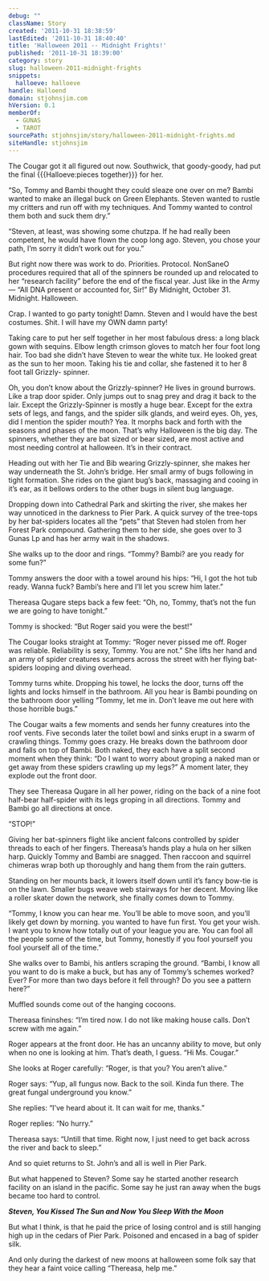 ```yaml
---
debug: ""
className: Story
created: '2011-10-31 18:38:59'
lastEdited: '2011-10-31 18:40:40'
title: 'Halloween 2011 -- Midnight Frights!'
published: '2011-10-31 18:39:00'
category: story
slug: halloween-2011-midnight-frights
snippets:
  halloeve: halloeve
handle: Halloend
domain: stjohnsjim.com
hVersion: 0.1
memberOf:
  - GUNAS
  - TAROT
sourcePath: stjohnsjim/story/halloween-2011-midnight-frights.md
siteHandle: stjohnsjim
---
```

The Cougar got it all figured out now. Southwick, that goody-goody, had put the final {{{Halloeve:pieces together}}} for her.

“So, Tommy and Bambi thought they could sleaze one over on me? Bambi wanted to make an illegal buck on Green Elephants. Steven wanted to rustle my critters and run off with my techniques. And Tommy wanted to control them both and suck them dry.”

“Steven, at least, was showing some chutzpa. If he had really been competent, he would have flown the coop long ago. Steven, you chose your path, I’m sorry it didn’t work out for you.”

But right now there was work to do. Priorities. Protocol. NonSaneO procedures required that all of the spinners be rounded up and relocated to her “research facility” before the end of the fiscal year. Just like in the Army — “All DNA present or accounted for, Sir!” By Midnight, October 31. Midnight. Halloween.

Crap. I wanted to go party tonight! Damn. Steven and I would have the best costumes. Shit. I will have my OWN damn party!

Taking care to put her self together in her most fabulous dress: a long black gown with sequins. Elbow length crimson gloves to match her four foot long hair. Too bad she didn’t have Steven to wear the white tux. He looked great as the sun to her moon. Taking his tie and collar, she fastened it to her 8 foot tall Grizzly- spinner.

Oh, you don’t know about the Grizzly-spinner? He lives in ground burrows. Like a trap door spider. Only jumps out to snag prey and drag it back to the lair. Except the Grizzly-Spinner is mostly a huge bear. Except for the extra sets of legs, and fangs, and the spider silk glands, and weird eyes. Oh, yes, did I mention the spider mouth? Yea. It morphs back and forth with the seasons and phases of the moon. That’s why Halloween is the big day. The spinners, whether they are bat sized or bear sized, are most active and most needing control at halloween. It’s in their contract.

Heading out with her Tie and Bib wearing Grizzly-spinner, she makes her way underneath the St. John’s bridge. Her small army of bugs following in tight formation. She rides on the giant bug’s back, massaging and cooing in it’s ear, as it bellows orders to the other bugs in silent bug language.

Dropping down into Cathedral Park and skirting the river, she makes her way unnoticed in the darkness to Pier Park. A quick survey of the tree-tops by her bat-spiders locates all the “pets” that Steven had stolen from her Forest Park compound. Gathering them to her side, she goes over to 3 Gunas Lp and has her army wait in the shadows.

She walks up to the door and rings. “Tommy? Bambi? are you ready for some fun?”

Tommy answers the door with a towel around his hips: “Hi, I got the hot tub ready. Wanna fuck? Bambi’s here and I’ll let you screw him later.”

Thereasa Qugare steps back a few feet: “Oh, no, Tommy, that’s not the fun we are going to have tonight.”

Tommy is shocked: “But Roger said you were the best!”

The Cougar looks straight at Tommy: “Roger never pissed me off. Roger was reliable. Reliability is sexy, Tommy. You are not.” She lifts her hand and an army of spider creatures scampers across the street with her flying bat-spiders looping and diving overhead.

Tommy turns white. Dropping his towel, he locks the door, turns off the lights and locks himself in the bathroom. All you hear is Bambi pounding on the bathroom door yelling “Tommy, let me in. Don’t leave me out here with those horrible bugs.”

The Cougar waits a few moments and sends her funny creatures into the roof vents. Five seconds later the toilet bowl and sinks erupt in a swarm of crawling things. Tommy goes crazy. He breaks down the bathroom door and falls on top of Bambi. Both naked, they each have a split second moment when they think: “Do I want to worry about groping a naked man or get away from these spiders crawling up my legs?” A moment later, they explode out the front door.

They see Thereasa Qugare in all her power, riding on the back of a nine foot half-bear half-spider with its legs groping in all directions. Tommy and Bambi go all directions at once.

“STOP!” 

Giving her bat-spinners flight like ancient falcons controlled by spider threads to each of her fingers. Thereasa’s hands play a hula on her silken harp. Quickly Tommy and Bambi are snagged. Then raccoon and squirrel chimeras wrap both up thoroughly and hang them from the rain gutters.

Standing on her mounts back, it lowers itself down until it’s fancy bow-tie is on the lawn. Smaller bugs weave web stairways for her decent. Moving like a roller skater down the network, she finally comes down to Tommy.

“Tommy, I know you can hear me. You’ll be able to move soon, and you’ll likely get down by morning. you wanted to have fun first. You get your wish. I want you to know how totally out of your league you are. You can fool all the people some of the time, but Tommy, honestly if you fool yourself you fool yourself all of the time.”

She walks over to Bambi, his antlers scraping the ground. “Bambi, I know all you want to do is make a buck, but has any of Tommy’s schemes worked? Ever? For more than two days before it fell through? Do you see a pattern here?”

Muffled sounds come out of the hanging cocoons.

Thereasa fininshes: “I’m tired now. I do not like making house calls. Don’t screw with me again.”

Roger appears at the front door. He has an uncanny ability to move, but only when no one is looking at him. That’s death, I guess. “Hi Ms. Cougar.”

She looks at Roger carefully: “Roger, is that you? You aren’t alive.”

Roger says: “Yup, all fungus now. Back to the soil. Kinda fun there. The great fungal underground you know.”

She replies: “I’ve heard about it. It can wait for me, thanks.”

Roger replies: “No hurry.”

Thereasa says: “Untill that time. Right now, I just need to get back across the river and back to sleep.”

And so quiet returns to St. John’s and all is well in Pier Park.

But what happened to Steven? Some say he started another research facility on an island in the pacific. Some say he just ran away when the bugs became too hard to control.

_**Steven, You Kissed The Sun and Now You Sleep With the Moon**_

But what I think, is that he paid the price of losing control and is still hanging high up in the cedars of Pier Park. Poisoned and encased in a bag of spider silk.

And only during the darkest of new moons at halloween some folk say that they hear a faint voice calling “Thereasa, help me.”

